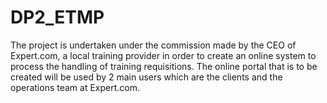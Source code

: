 # DP2_ETMP

The project is undertaken under the commission made by the CEO of Expert.com, a local training provider in order to create an online system to process the handling of training requisitions. The online portal that is to be created will be used by 2 main users which are the clients and the operations team at Expert.com.
